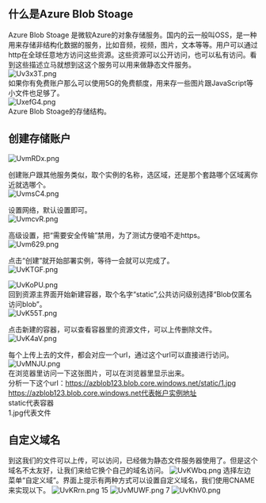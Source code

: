 ## 什么是Azure Blob Stoage
Azure Blob Stoage 是微软Azure的对象存储服务。国内的云一般叫OSS，是一种用来存储非结构化数据的服务，比如音频，视频，图片，文本等等。用户可以通过http在全球任意地方访问这些资源。这些资源可以公开访问，也可以私有访问。看到这些描述立马就想到这这个服务可以用来做静态文件服务。   
![Uv3x3T.png](https://s1.ax1x.com/2020/07/24/Uv3x3T.png)    
如果你有免费账户那么可以使用5G的免费额度，用来存一些图片跟JavaScript等小文件也足够了。    
![UxefG4.png](https://s1.ax1x.com/2020/07/24/UxefG4.png)   
Azure Blob Stoage的存储结构。
## 创建存储账户
![UvmRDx.png](https://s1.ax1x.com/2020/07/24/UvmRDx.png)
    
创建账户跟其他服务类似，取个实例的名称，选区域，还是那个套路哪个区域离你近就选哪个。   
![UvmsC4.png](https://s1.ax1x.com/2020/07/24/UvmsC4.png)
    
设置网络，默认设置即可。   
![UvmcvR.png](https://s1.ax1x.com/2020/07/24/UvmcvR.png)
    
高级设置，把“需要安全传输”禁用，为了测试方便咱不走https。   
![Uvm629.png](https://s1.ax1x.com/2020/07/24/Uvm629.png)
    
点击“创建”就开始部署实例，等待一会就可以完成了。   
![UvKTGF.png](https://s1.ax1x.com/2020/07/24/UvKTGF.png)
    
![UvKoPU.png](https://s1.ax1x.com/2020/07/24/UvKoPU.png)    
回到资源主界面开始新建容器，取个名字“static”,公共访问级别选择“Blob仅匿名访问blob”。   
![UvK55T.png](https://s1.ax1x.com/2020/07/24/UvK55T.png)
    
点击新建的容器，可以查看容器里的资源文件，可以上传删除文件。    
![UvK4aV.png](https://s1.ax1x.com/2020/07/24/UvK4aV.png)
    
每个上传上去的文件，都会对应一个url，通过这个url可以直接进行访问。
![UvMNJU.png](https://s1.ax1x.com/2020/07/24/UvMNJU.png)    
在浏览器里访问一下这张图片，可以在浏览器里显示出来。    
分析一下这个url：https://azblob123.blob.core.windows.net/static/1.jpg    
https://azblob123.blob.core.windows.net代表帐户实例地址    
static代表容器   
1.jpg代表文件    
## 自定义域名
到这我们的文件可以上传，可以访问，已经做为静态文件服务器使用了。但是这个域名不太友好，让我们来给它换个自己的域名访问。
![UvKWbq.png](https://s1.ax1x.com/2020/07/24/UvKWbq.png)
选择左边菜单“自定义域”。界面上提示有两种方式可以设置自定义域名，我们使用CNAME来实现以下。
![UvKRrn.png](https://s1.ax1x.com/2020/07/24/UvKRrn.png)
     15
![UvMUWF.png](https://s1.ax1x.com/2020/07/24/UvMUWF.png)
    7
![UvKhV0.png](https://s1.ax1x.com/2020/07/24/UvKhV0.png)
